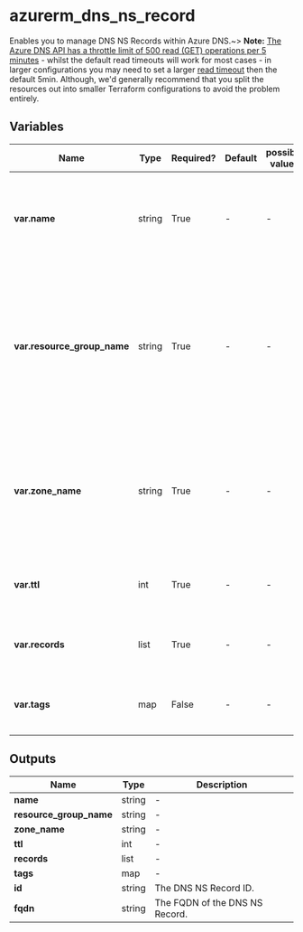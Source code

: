 # azurerm_dns_ns_record

Enables you to manage DNS NS Records within Azure DNS.~> **Note:** [The Azure DNS API has a throttle limit of 500 read (GET) operations per 5 minutes](https://docs.microsoft.com/azure/azure-resource-manager/management/request-limits-and-throttling#network-throttling) - whilst the default read timeouts will work for most cases - in larger configurations you may need to set a larger [read timeout](https://www.terraform.io/language/resources/syntax#operation-timeouts) then the default 5min. Although, we'd generally recommend that you split the resources out into smaller Terraform configurations to avoid the problem entirely.

## Variables

| Name | Type | Required? | Default  | possible values | Description |
| ---- | ---- | --------- | -------- | ----------- | ----------- |
| **var.name** | string | True | -  |  -  | The name of the DNS NS Record. Changing this forces a new resource to be created. | 
| **var.resource_group_name** | string | True | -  |  -  | Specifies the resource group where the DNS Zone (parent resource) exists. Changing this forces a new resource to be created. | 
| **var.zone_name** | string | True | -  |  -  | Specifies the DNS Zone where the resource exists. Changing this forces a new resource to be created. | 
| **var.ttl** | int | True | -  |  -  | The Time To Live (TTL) of the DNS record in seconds. | 
| **var.records** | list | True | -  |  -  | A list of values that make up the NS record. | 
| **var.tags** | map | False | -  |  -  | A mapping of tags to assign to the resource. | 



## Outputs

| Name | Type | Description |
| ---- | ---- | --------- | 
| **name** | string  | - | 
| **resource_group_name** | string  | - | 
| **zone_name** | string  | - | 
| **ttl** | int  | - | 
| **records** | list  | - | 
| **tags** | map  | - | 
| **id** | string  | The DNS NS Record ID. | 
| **fqdn** | string  | The FQDN of the DNS NS Record. | 